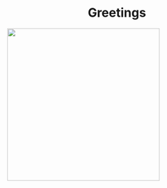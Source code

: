 
<h1 align="center"">Greetings</h1>
<div style="margin=10px;">
 <img align="center" width="350px" hight="350px" src="https://img.freepik.com/free-photo/adorable-looking-kitten-with-yarn_23-2150886292.jpg?semt=ais_hybrid">
</div>



